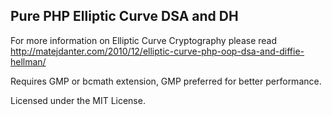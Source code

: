 ## Pure PHP Elliptic Curve DSA and DH

For more information on Elliptic Curve Cryptography please read http://matejdanter.com/2010/12/elliptic-curve-php-oop-dsa-and-diffie-hellman/

Requires GMP or bcmath extension, GMP preferred for better performance.

Licensed under the MIT License.
